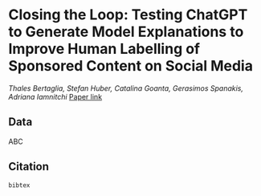 # Closing the Loop: Testing ChatGPT to Generate Model Explanations to Improve Human Labelling of Sponsored Content on Social Media
*Thales Bertaglia, Stefan Huber, Catalina Goanta, Gerasimos Spanakis, Adriana Iamnitchi*
[Paper link]()

## Data
ABC

## Citation
```
bibtex
```

